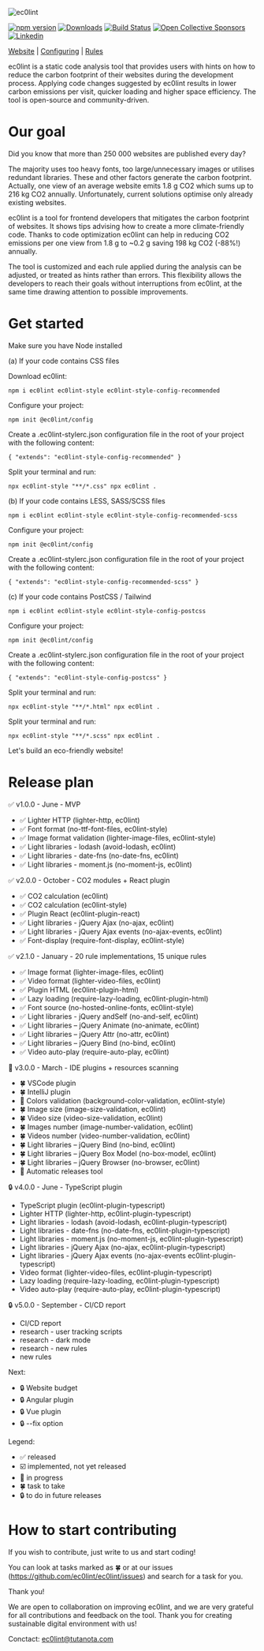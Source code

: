 ![ec0lint](/banner_github.png)

[![npm version](https://img.shields.io/npm/v/ec0lint.svg)](https://www.npmjs.com/package/ec0lint)
[![Downloads](https://img.shields.io/npm/dm/ec0lint.svg)](https://www.npmjs.com/package/ec0lint)
[![Build Status](https://github.com/ec0lint/ec0lint/workflows/CI/badge.svg)](https://github.com/ec0lint/ec0lint/actions)
[![Open Collective Sponsors](https://img.shields.io/opencollective/sponsors/ec0lint)](https://opencollective.com/ec0lint)
[![Linkedin](https://img.shields.io/badge/LinkedIn-ec0lint-blue)](https://www.linkedin.com/company/ec0lint/)

[Website](http://ec0lint.com) |
[Configuring](https://eslint.org/docs/user-guide/configuring/) |
[Rules](http://ec0lint.com/features)

ec0lint is a static code analysis tool that provides users with hints on how to reduce the carbon footprint of their websites during the development process. Applying code changes suggested by ec0lint results in lower carbon emissions per visit, quicker loading and higher space efficiency. The tool is open-source and community-driven.

# Our goal

Did you know that more than 250 000 websites are published every day?

The majority uses too heavy fonts, too large/unnecessary images or utilises redundant libraries. These and other factors generate the carbon footprint. Actually, one view of an average website emits 1.8 g CO2 which sums up to 216 kg CO2 annually. Unfortunately, current solutions optimise only already existing websites.

ec0lint is a tool for frontend developers that mitigates the carbon footprint of websites. It shows tips advising how to create a more climate-friendly code. Thanks to code optimization ec0lint can help in reducing CO2 emissions per one view from 1.8 g to ~0.2 g saving 198 kg CO2 (-88%!) annually.

The tool is customized and each rule applied during the analysis can be adjusted, or treated as hints rather than errors. This flexibility allows the developers to reach their goals without interruptions from ec0lint, at the same time drawing attention to possible improvements.

# Get started

Make sure you have Node installed

(a) If your code contains CSS files

Download ec0lint:

`npm i ec0lint ec0lint-style ec0lint-style-config-recommended`

Configure your project:

`npm init @ec0lint/config`

Create a .ec0lint-stylerc.json configuration file in the root of your project with the following content:

`{ "extends": "ec0lint-style-config-recommended" } `

Split your terminal and run:

`npx ec0lint-style "**/*.css" npx ec0lint .`

(b) If your code contains LESS, SASS/SCSS files

`npm i ec0lint ec0lint-style ec0lint-style-config-recommended-scss`

Configure your project:

`npm init @ec0lint/config`

Create a .ec0lint-stylerc.json configuration file in the root of your project with the following content:

`{ "extends": "ec0lint-style-config-recommended-scss" } `

(c) If your code contains PostCSS / Tailwind

`npm i ec0lint ec0lint-style ec0lint-style-config-postcss`

Configure your project:

`npm init @ec0lint/config`

Create a .ec0lint-stylerc.json configuration file in the root of your project with the following content:

`{ "extends": "ec0lint-style-config-postcss" } `

Split your terminal and run:

`npx ec0lint-style "**/*.html" npx ec0lint .`

Split your terminal and run:

`npx ec0lint-style "**/*.scss" npx ec0lint .`

Let's build an eco-friendly website!

# Release plan

:white_check_mark: v1.0.0 - June - MVP

- :white_check_mark: Lighter HTTP (lighter-http, ec0lint)
- :white_check_mark: Font format (no-ttf-font-files, ec0lint-style)
- :white_check_mark: Image format validation (lighter-image-files, ec0lint-style)
- :white_check_mark: Light libraries - lodash (avoid-lodash, ec0lint)
- :white_check_mark: Light libraries - date-fns (no-date-fns, ec0lint)
- :white_check_mark: Light libraries - moment.js (no-moment-js, ec0lint)

:white_check_mark: v2.0.0 - October - CO2 modules + React plugin

- :white_check_mark: CO2 calculation (ec0lint)
- :white_check_mark: CO2 calculation (ec0lint-style)
- :white_check_mark: Plugin React (ec0lint-plugin-react)
- :white_check_mark: Light libraries - jQuery Ajax (no-ajax, ec0lint)
- :white_check_mark: Light libraries - jQuery Ajax events (no-ajax-events, ec0lint)
- :white_check_mark: Font-display (require-font-display, ec0lint-style)

:white_check_mark: v2.1.0 - January - 20 rule implementations, 15 unique rules

- :white_check_mark: Image format (lighter-image-files, ec0lint)
- :white_check_mark: Video format (lighter-video-files, ec0lint)
- :white_check_mark: Plugin HTML (ec0lint-plugin-html)
- :white_check_mark: Lazy loading (require-lazy-loading, ec0lint-plugin-html)
- :white_check_mark: Font source (no-hosted-online-fonts, ec0lint-style)
- :white_check_mark: Light libraries - jQuery andSelf (no-and-self, ec0lint)
- :white_check_mark: Light libraries – jQuery Animate (no-animate, ec0lint)
- :white_check_mark: Light libraries – jQuery Attr (no-attr, ec0lint)
- :white_check_mark: Light libraries – jQuery Bind (no-bind, ec0lint)
- :white_check_mark: Video auto-play (require-auto-play, ec0lint)

:hammer: v3.0.0 - March - IDE plugins + resources scanning

- :four_leaf_clover: VSCode plugin
- :four_leaf_clover: IntelliJ plugin
- :hammer: Colors validation (background-color-validation, ec0lint-style)
- :four_leaf_clover: Image size (image-size-validation, ec0lint)
- :four_leaf_clover: Video size (video-size-validation, ec0lint)
- :four_leaf_clover: Images number (image-number-validation, ec0lint)
- :four_leaf_clover: Videos number (video-number-validation, ec0lint)
- :four_leaf_clover: Light libraries – jQuery Bind (no-bind, ec0lint)
- :four_leaf_clover: Light libraries – jQuery Box Model (no-box-model, ec0lint)
- :four_leaf_clover: Light libraries – jQuery Browser (no-browser, ec0lint)
- :hammer: Automatic releases tool

:lock: v4.0.0 - June - TypeScript plugin

- TypeScript plugin (ec0lint-plugin-typescript)
- Lighter HTTP (lighter-http, ec0lint-plugin-typescript)
- Light libraries - lodash (avoid-lodash, ec0lint-plugin-typescript)
- Light libraries - date-fns (no-date-fns, ec0lint-plugin-typescript)
- Light libraries - moment.js (no-moment-js, ec0lint-plugin-typescript)
- Light libraries - jQuery Ajax (no-ajax, ec0lint-plugin-typescript)
- Light libraries - jQuery Ajax events (no-ajax-events ec0lint-plugin-typescript)
- Video format (lighter-video-files, ec0lint-plugin-typescript)
- Lazy loading (require-lazy-loading, ec0lint-plugin-typescript)
- Video auto-play (require-auto-play, ec0lint-plugin-typescript)

:lock: v5.0.0 - September - CI/CD report

- CI/CD report
- research - user tracking scripts
- research - dark mode
- research - new rules
- new rules

Next:

- :lock: Website budget
- :lock: Angular plugin
- :lock: Vue plugin
- :lock: --fix option

Legend:

- :white_check_mark: released
- :ballot_box_with_check: implemented, not yet released
- :hammer: in progress
- :four_leaf_clover: task to take
- :lock: to do in future releases

# How to start contributing

If you wish to contribute, just write to us and start coding!

You can look at tasks marked as :four_leaf_clover: or at our issues (https://github.com/ec0lint/ec0lint/issues) and search for a task for you.

Thank you!

We are open to collaboration on improving ec0lint, and we are very grateful for all contributions and feedback on the tool. Thank you for creating sustainable digital environment with us!

Conctact: ec0lint@tutanota.com
